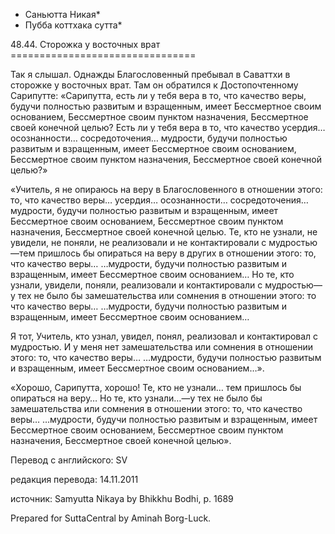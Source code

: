 * Саньютта Никая*
* Пубба коттхака сутта*

48\.44\. Сторожка у восточных врат
\=\=\=\=\=\=\=\=\=\=\=\=\=\=\=\=\=\=\=\=\=\=\=\=\=\=\=\=\=\=\=\=

Так я слышал\. Однажды Благословенный пребывал в Саваттхи в сторожке у восточных врат\. Там он обратился к Достопочтенному Сарипутте: «Сарипутта, есть ли у тебя вера в то, что качество веры, будучи полностью развитым и взращенным, имеет Бессмертное своим основанием, Бессмертное своим пунктом назначения, Бессмертное своей конечной целью? Есть ли у тебя вера в то, что качество усердия… осознанности… сосредоточения… мудрости, будучи полностью развитым и взращенным, имеет Бессмертное своим основанием, Бессмертное своим пунктом назначения, Бессмертное своей конечной целью?»

«Учитель, я не опираюсь на веру в Благословенного в отношении этого: то, что качество веры… усердия… осознанности… сосредоточения… мудрости, будучи полностью развитым и взращенным, имеет Бессмертное своим основанием, Бессмертное своим пунктом назначения, Бессмертное своей конечной целью\. Те, кто не узнали, не увидели, не поняли, не реализовали и не контактировали с мудростью—тем пришлось бы опираться на веру в других в отношении этого: то, что качество веры… …мудрости, будучи полностью развитым и взращенным, имеет Бессмертное своим основанием… Но те, кто узнали, увидели, поняли, реализовали и контактировали с мудростью—у тех не было бы замешательства или сомнения в отношении этого: то что качество веры… …мудрости, будучи полностью развитым и взращенным, имеет Бессмертное своим основанием…

Я тот, Учитель, кто узнал, увидел, понял, реализовал и контактировал с мудростью\. И у меня нет замешательства или сомнения в отношении этого: то, что качество веры… …мудрости, будучи полностью развитым и взращенным, имеет Бессмертное своим основанием…»\.

«Хорошо, Сарипутта, хорошо\! Те, кто не узнали… тем пришлось бы опираться на веру… Но те, кто узнали…—у тех не было бы замешательства или сомнения в отношении этого: то, что качество веры… …мудрости, будучи полностью развитым и взращенным, имеет Бессмертное своим основанием, Бессмертное своим пунктом назначения, Бессмертное своей конечной целью»\.

Перевод с английского: SV

редакция перевода: 14\.11\.2011

источник: Samyutta Nikaya by Bhikkhu Bodhi, p\. 1689

Prepared for SuttaCentral by Aminah Borg\-Luck\.
